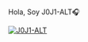 Hola, Soy J0J1-ALT🎧

<a href="https://ibb.co/LCg8qwM"><img src="https://i.ibb.co/khDxrnp/J0J1-ALT.png" alt="J0J1-ALT" border="0"></a>
